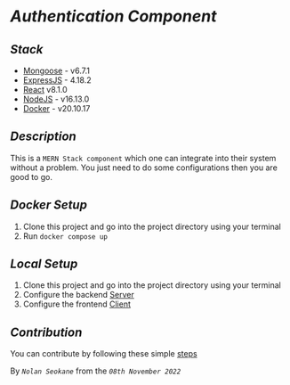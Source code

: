 # ***Authentication Component***

## ***Stack***

- [Mongoose](https://mongoosejs.com/docs/) - v6.7.1
- [ExpressJS](https://expressjs.com/) - 4.18.2
- [React](https://reactjs.org/docs/create-a-new-react-app.html) v8.1.0
- [NodeJS](https://nodejs.org/en/) - v16.13.0
- [Docker]() - v20.10.17

## ***Description***

This is a `MERN Stack component` which one can integrate into their system without a problem. You just need to do some configurations then you are good to go.

## ***Docker Setup***
1. Clone this project and go into the project directory using your terminal
2. Run `docker compose up`

## ***Local Setup***

1. Clone this project and go into the project directory using your terminal
2. Configure the backend [Server](./server/README.md)
3. Configure the frontend [Client](./client/README.md)

## ***Contribution***
You can contribute by following these simple [steps](./contribute.md)

By *`Nolan Seokane`* from the *`08th November 2022`*